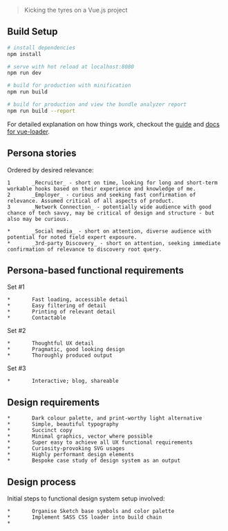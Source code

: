 > Kicking the tyres on a Vue.js project

## Build Setup

``` bash
# install dependencies
npm install

# serve with hot reload at localhost:8080
npm run dev

# build for production with minification
npm run build

# build for production and view the bundle analyzer report
npm run build --report
```

For detailed explanation on how things work, checkout the [guide](http://vuejs-templates.github.io/webpack/) and [docs for vue-loader](http://vuejs.github.io/vue-loader).

## Persona stories

Ordered by desired relevance:

	1		_Recruiter_ - short on time, looking for long and short-term workable hooks based on their experience and knowledge of me.
	2		_Employer_ - curious and seeking fast confirmation of relevance. Assumed critical of all aspects of product.
	3		_Network Connection_ - potentially wide audience with good chance of tech savvy, may be critical of design and structure - but also may be curious.

	*		_Social media_ - short on attention, diverse audience with potential for noted field expert exposure.
	*		_3rd-party Discovery_ - short on attention, seeking immediate confirmation of relevance to discovery root query.


## Persona-based functional requirements

Set #1

	*		Fast loading, accessible detail
	*		Easy filtering of detail
	*		Printing of relevant detail
	*		Contactable

Set #2

	*		Thoughtful UX detail
	*		Pragmatic, good looking design
	*		Thoroughly produced output

Set #3

	*		Interactive; blog, shareable

## Design requirements

	*		Dark colour palette, and print-worthy light alternative
	*		Simple, beautiful typography
	*		Succinct copy
	*		Minimal graphics, vector where possible
	*		Super easy to achieve all UX functional requirements
	*		Curiosity-provoking SVG usages
	*		Highly performant design elements
	*		Bespoke case study of design system as an output

## Design process

Initial steps to functional design system setup involved:

	*		Organise Sketch base symbols and color palette
	*		Implement SASS CSS loader into build chain
	*		
